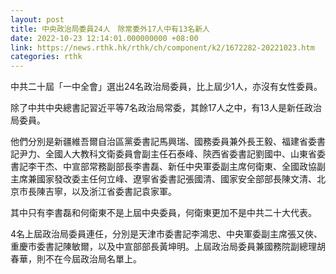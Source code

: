```yaml
---
layout: post
title: 中央政治局委員24人　除常委外17人中有13名新人
date: 2022-10-23 12:14:01.000000000 +08:00
link: https://news.rthk.hk/rthk/ch/component/k2/1672282-20221023.htm
categories: rthk
---
```


中共二十屆「一中全會」選出24名政治局委員，比上屆少1人，亦沒有女性委員。

除了中共中央總書記習近平等7名政治局常委，其餘17人之中，有13人是新任政治局委員。

他們分別是新疆維吾爾自治區黨委書記馬興瑞、國務委員兼外長王毅、福建省委書記尹力、全國人大教科文衛委員會副主任石泰峰、陝西省委書記劉國中、山東省委書記李干杰、中宣部常務副部長李書磊、新任中央軍委副主席何衛東、全國政協副主席兼國家發改委主任何立峰、遼寧省委書記張國清、國家安全部部長陳文清、北京市長陳吉寧，以及浙江省委書記袁家軍。

其中只有李書磊和何衛東不是上屆中央委員，何衛東更加不是中共二十大代表。

4名上屆政治局委員連任，分別是天津市委書記李鴻忠、中央軍委副主席張又俠、重慶市委書記陳敏爾，以及中宣部部長黃坤明。上屆政治局委員兼國務院副總理胡春華，則不在今屆政治局名單上。
